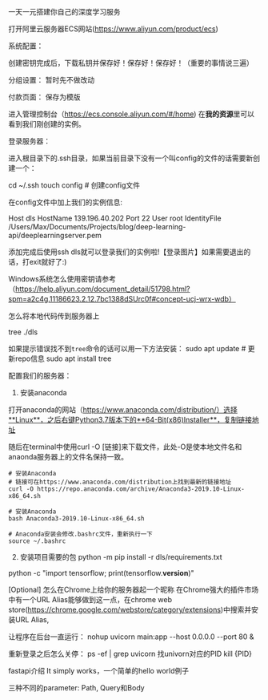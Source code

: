 一天一元搭建你自己的深度学习服务

打开阿里云服务器ECS网站(https://www.aliyun.com/product/ecs)


系统配置：

创建密钥完成后，下载私钥并保存好！保存好！保存好！（重要的事情说三遍）


分组设置：
暂时先不做改动


付款页面：
保存为模版





进入管理控制台（https://ecs.console.aliyun.com/#/home) 在**我的资源**里可以看到我们刚创建的实例。





登录服务器：


进入根目录下的.ssh目录，如果当前目录下没有一个叫config的文件的话需要新创建一个：

cd ~/.ssh
touch config   # 创建config文件

在config文件中加上我们的实例信息:

Host dls
HostName 139.196.40.202
Port 22
User root
IdentityFile /Users/Max/Documents/Projects/blog/deep-learning-api/deeplearningserver.pem


添加完成后使用ssh dls就可以登录我们的实例啦!【登录图片】如果需要退出的话，打exit就好了:)


Windows系统怎么使用密钥请参考（https://help.aliyun.com/document_detail/51798.html?spm=a2c4g.11186623.2.12.7bc1388dSUrc0f#concept-ucj-wrx-wdb）


怎么将本地代码传到服务器上



tree ./dls

如果提示错误找不到`tree`命令的话可以用一下方法安装：
sudo apt update   # 更新repo信息
sudo apt install tree




配置我们的服务器：


1. 安装anaconda

打开anaconda的网站（https://www.anaconda.com/distribution/）选择**Linux**，之后右键Python3.7版本下的**64-Bit(x86)Installer**，复制链接地址

随后在terminal中使用curl -O [链接]来下载文件，此处-O是使本地文件名和anaonda服务器上的文件名保持一致。



```
# 安装Anaconda
# 链接可在https://www.anaconda.com/distribution上找到最新的链接地址
curl -O https://repo.anaconda.com/archive/Anaconda3-2019.10-Linux-x86_64.sh

# 安装Anaconda
bash Anaconda3-2019.10-Linux-x86_64.sh

# Anaconda安装会修改.bashrc文件，重新执行一下
source ~/.bashrc
```


2. 安装项目需要的包
python -m pip install -r dls/requirements.txt

python -c "import tensorflow; print(tensorflow.__version__)"




[Optional] 怎么在Chrome上给你的服务器起一个昵称
在Chrome强大的插件市场中有一个URL Alias能够做到这一点，在chrome web store(https://chrome.google.com/webstore/category/extensions)中搜索并安装URL Alias, 











让程序在后台一直运行：
nohup uvicorn main:app --host 0.0.0.0 --port 80 &

重新登录之后怎么关停：
ps -ef | grep uvicorn 找univorn对应的PID
kill {PID}










fastapi介绍
It simply works，一个简单的hello world例子


三种不同的parameter: Path, Query和Body






